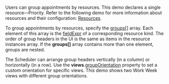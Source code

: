 Users can group appointments by resources. This demo declares a single resource&mdash;Priority. Refer to the following demo for more information about resources and their configuration: [Resources](/Demos/WidgetsGallery/Demo/Scheduler/Resources/).
<!--split-->

To group appointments by resources, specify the [groups[]](/Documentation/ApiReference/UI_Components/dxScheduler/Configuration/#groups) array. Each element of this array is the [fieldExpr](/Documentation/ApiReference/UI_Components/dxScheduler/Configuration/resources/#fieldExpr) of a corresponding resource kind. The order of group headers in the UI is the same as items in the resource instances array. If the **groups[]** array contains more than one element, groups are nested. 

The Scheduler can arrange group headers vertically (in a column) or horizontally (in a row). Use the **views**.[groupOrientation](/Documentation/ApiReference/UI_Components/dxScheduler/Configuration/views/#groupOrientation) property to set a custom orientation for specific views. This demo shows two Work Week views with different group orientations.
